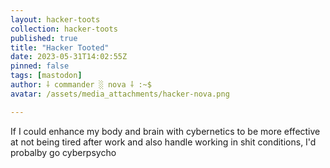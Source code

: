 ```yaml
---
layout: hacker-toots
collection: hacker-toots
published: true
title: "Hacker Tooted"
date: 2023-05-31T14:02:55Z
pinned: false
tags: [mastodon]
author: ⸸ commander ░ nova ⸸ :~$
avatar: /assets/media_attachments/hacker-nova.png

---
```


<p>If I could enhance my body and brain with cybernetics to be more effective at not being tired after work and also handle working in shit conditions, I&#39;d probalby go cyberpsycho</p>


